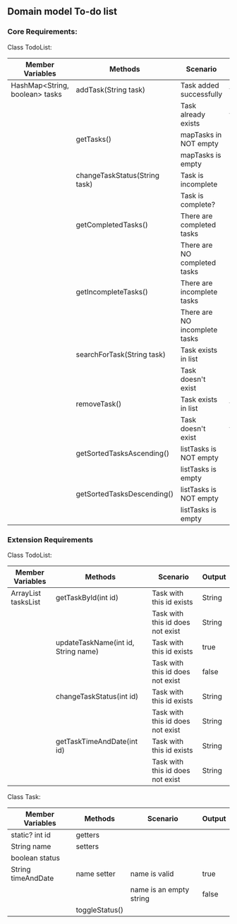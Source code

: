 ## Domain model To-do list

### Core Requirements:

Class TodoList:


| Member Variables               | Methods                       | Scenario                      | Output       |
|--------------------------------|-------------------------------|-------------------------------|--------------|
| HashMap<String, boolean> tasks | addTask(String task)          | Task added successfully       | true         |
|                                |                               | Task already exists           | false        |
|                                | getTasks()                    | mapTasks in NOT empty         | String       |
|                                |                               | mapTasks is empty             | String       |
|                                | changeTaskStatus(String task) | Task is incomplete            | String?/void |
|                                |                               | Task is complete?             | String?/void |
|                                | getCompletedTasks()           | There are completed tasks     | String       |
|                                |                               | There are NO completed tasks  | String       |
|                                | getIncompleteTasks()          | There are incomplete tasks    | String       |
|                                |                               | There are NO incomplete tasks | String       |
|                                | searchForTask(String task)    | Task exists in list           | String/true  |
|                                |                               | Task doesn't exist            | String/false |
|                                | removeTask()                  | Task exists in list           | true         |
|                                |                               | Task doesn't exist            | false        |
|                                | getSortedTasksAscending()     | listTasks is NOT empty        | String       |
|                                |                               | listTasks is empty            | String       |
|                                | getSortedTasksDescending()    | listTasks is NOT empty        | String       |
|                                |                               | listTasks is empty            | String       |

### Extension Requirements

Class TodoList:

| Member Variables          | Methods                             | Scenario                         | Output |
|---------------------------|-------------------------------------|----------------------------------|--------|
| ArrayList<Task> tasksList | getTaskById(int id)                 | Task with this id exists         | String |
|                           |                                     | Task with this id does not exist | String |
|                           | updateTaskName(int id, String name) | Task with this id exists         | true   |
|                           |                                     | Task with this id does not exist | false  |
|                           | changeTaskStatus(int id)            | Task with this id exists         | String |
|                           |                                     | Task with this id does not exist | String |
|                           | getTaskTimeAndDate(int id)          | Task with this id exists         | String |
|                           |                                     | Task with this id does not exist | String |

Class Task:

| Member Variables   | Methods        | Scenario                | Output |
|--------------------|----------------|-------------------------|--------|
| static? int id     | getters        |                         |        |
| String name        | setters        |                         |        |
| boolean status     |                |                         |        |
| String timeAndDate | name setter    | name is valid           | true   |
|                    |                | name is an empty string | false  |
|                    | toggleStatus() |                         |        |
